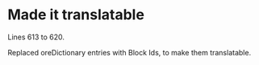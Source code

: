 # Made it translatable

Lines 613 to 620.

Replaced oreDictionary entries with Block Ids, to make them translatable.
